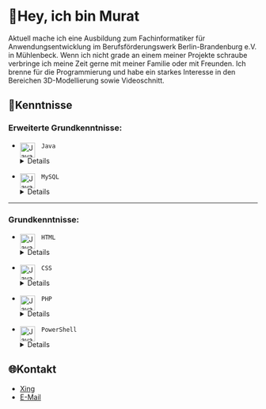# 🔔Hey, ich bin Murat

Aktuell mache ich eine Ausbildung zum Fachinformatiker für Anwendungsentwicklung im Berufsförderungswerk Berlin-Brandenburg e.V. in Mühlenbeck.
Wenn ich nicht grade an einem meiner Projekte schraube verbringe ich meine Zeit gerne mit meiner Familie oder mit Freunden.
Ich brenne für die Programmierung und habe ein starkes Interesse in den Bereichen 3D-Modellierung sowie Videoschnitt.

## 🧰Kenntnisse
 ### **Erweiterte Grundkenntnisse:** 
 - `Java`<img align="left" alt="Java" width="30px" style="padding-right:10px;" src="https://cdn.jsdelivr.net/gh/devicons/devicon/icons/java/java-original.svg"/> <br>

     <details><br>
  
      <b><i>Java Syntaxgrundlagen:</i></b> wie Datentypen, Variablen, Schleifen, Verzweigungen, Operatoren sowie die Ein- und Ausgabe.<br>
  
      <b><i>Objektorientierte Programmierung:</i></b> darunter Methoden, Klassen & Objekte, abstrakte Klassen & Interfaces sowie Vererbung.<br>
 
      <b><i>Diagramme:</i></b> Strukturgramme, UML Klassen- und Sequenzdiagramme.<br>
 
      <b><i>JDBC:</i></b> Erste Kenntnisse über die Java Database Connectivity API in Verbindung mit MySQL<br>
 
     </details>
 
 - `MySQL`<img align="left" alt="Java" width="30px" style="padding-right:10px;" src="https://cdn.jsdelivr.net/gh/devicons/devicon/icons/mysql/mysql-original.svg"/><br>

     <details><br>
      <b><i>DDL</i></b>: Data Definition Language <br>
      <b><i>DML</i></b>: Data Manipulation Language <br>
      <b><i>DQL</i></b>: Data Query Language <br>
      <b><i>ERD</i></b>: Entity-Relationship Diagram<br>
     </details>

---
 
 ### **Grundkenntnisse:** 
 - `HTML` <img align="left" alt="Java" width="30px" style="padding-right:10px;" src="https://cdn.jsdelivr.net/gh/devicons/devicon/icons/html5/html5-original.svg"/>
      <details><br>
       Textformatierung, Hyperlinks & Multimedia, Listen & Formulare, Responsive Design.
      </details>
 
 - `CSS` <img align="left" alt="Java" width="30px" style="padding-right:10px;" src="https://cdn.jsdelivr.net/gh/devicons/devicon/icons/css3/css3-original.svg"/>
       <details><br>
       Textformatierung & Farben, Layout & Positionierung, Flexbox & Grid, Multimedia einbindung & Responsive Design.
       </details>
      
 - `PHP` <img align="left" alt="Java" width="30px" style="padding-right:10px;" src="https://cdn.jsdelivr.net/gh/devicons/devicon/icons/php/php-original.svg"/>
       <details><br>
       PHP Syntaxgrundlagen wie z.B. Ein- und Ausgabe, Variablen, Verzweigungen, Schleifen usw., Datenübernahme aus einer Webseite und Weiterleitung an eine MySQL Datenbank.
       </details>
 - `PowerShell` <img align="left" alt="Java" width="30px" style="padding-right:10px;" src="https://cdn.jsdelivr.net/gh/devicons/devicon/icons/powershell/powershell-original.svg"/>
       <details><br>
       PowerShell Syntaxgrundlagen Ein- und Ausgabe, Variablen, Datentypen, Verzweigungen, Schleifen, Arrays, Zuweisungs-, Logische- und Mathematische Operatoren.
       </details>

## 🌐Kontakt

- [Xing](https://www.xing.com/profile/Murat_Bakici055157/)
- [E-Mail](mailto:murat.bakici@outlook.de)
